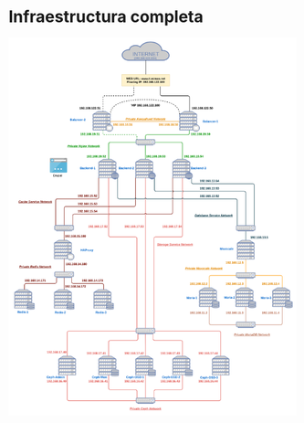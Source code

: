 # Infraestructura completa
![Diagrama completo de la inraestructura](Adjuntos/InfraestructuraGithub.png)

